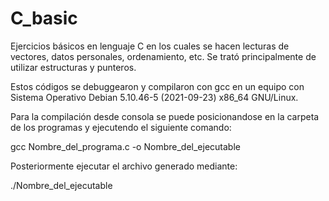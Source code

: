 # C_basic
Ejercicios básicos en lenguaje C en los cuales se hacen lecturas de vectores, datos personales, ordenamiento, etc. Se trató principalmente de utilizar estructuras y punteros.

Estos códigos se debuggearon y compilaron con gcc en un equipo con Sistema Operativo Debian 5.10.46-5 (2021-09-23) x86_64 GNU/Linux.

Para la compilación desde consola se puede posicionandose en la carpeta de los programas y ejecutendo el siguiente comando:

gcc Nombre_del_programa.c -o Nombre_del_ejecutable

Posteriormente ejecutar el archivo generado mediante:

./Nombre_del_ejecutable
